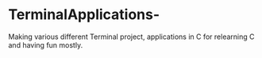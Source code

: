 # TerminalApplications-
Making various different Terminal project, applications in C for relearning C and having fun mostly.
